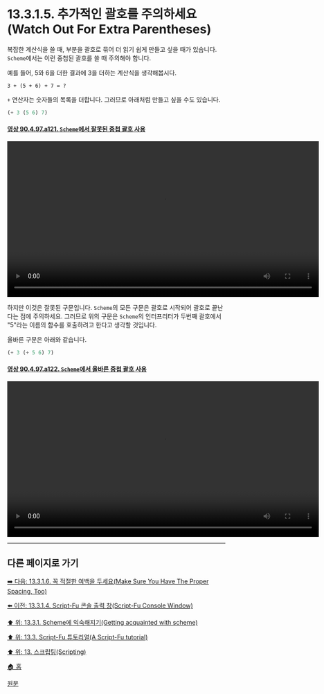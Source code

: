 # 13.3.1.5. 추가적인 괄호를 주의하세요(Watch Out For Extra Parentheses)
복잡한 계산식을 쓸 때, 부분을 괄호로 묶어 더 읽기 쉽게 만들고 싶을 때가 있습니다. `Scheme`에서는 이런 중첩된 괄호를 쓸 때 주의해야 합니다.

예를 들어, 5와 6을 더한 결과에 3을 더하는 계산식을 생각해봅시다.

```
3 + (5 + 6) + 7 = ?
```

`+` 연산자는 숫자들의 목록을 더합니다. 그러므로 아래처럼 만들고 싶을 수도 있습니다.

```scheme
(+ 3 (5 6) 7)
```

<a id="90-04-97-a121"></a>

#### [영상 90.4.97.a121. `Scheme`에서 잘못된 중첩 괄호 사용](./90-04-97-script_fu_console.md#90-04-97-a121)
<video controls="controls" width="720" src="https://github.com/wonder13662/gimp/assets/15767104/51c2e727-9414-4462-b6be-cc5e1bd9aabe"></video>

하지만 이것은 잘못된 구문입니다. `Scheme`의 모든 구문은 괄호로 시작되어 괄호로 끝난다는 점에 주의하세요. 그러므로 위의 구문은 `Scheme`의 인터프리터가 두번째 괄호에서 "5"라는 이름의 함수를 호출하려고 한다고 생각할 것입니다.

올바른 구문은 아래와 같습니다.

```scheme
(+ 3 (+ 5 6) 7)
```

<a id="90-04-97-a122"></a>

#### [영상 90.4.97.a122. `Scheme`에서 올바른 중첩 괄호 사용](./90-04-97-script_fu_console.md#90-04-97-a122)
<video controls="controls" width="720" src="https://github.com/wonder13662/gimp/assets/15767104/a85d47ee-e6aa-4878-8263-ff1a7fe296f6"></video>

***

## 다른 페이지로 가기

[➡️ 다음: 13.3.1.6. 꼭 적절한 여백을 두세요(Make Sure You Have The Proper Spacing, Too)](./13-03-01-06-make_sure_you_have_the_proper_spacing.md)

[⬅️ 이전: 13.3.1.4. Script-Fu 콘솔 출력 창(Script-Fu Console Window)](./13-03-01-04-script_fu_console_window.md)

[⬆️ 위: 13.3.1. Scheme에 익숙해지기(Getting acquainted with scheme)](./13-03-01-00-getting-acquainted-with-scheme.md)

[⬆️ 위: 13.3. Script-Fu 튜토리얼(A Script-Fu tutorial)](./13-03-00-a-script-fu-tutorial.md)

[⬆️ 위: 13. 스크립팅(Scripting)](./13-00-scripting.md)

[🏠 홈](./00-home.md)

[원문](https://docs.gimp.org/2.10/ko/gimp-using-script-fu-tutorial.html#idm9632)
